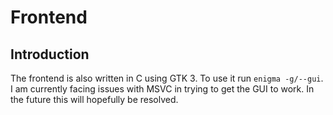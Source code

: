 # Frontend

## Introduction

The frontend is also written in C using GTK 3.
To use it run `enigma -g/--gui`.
I am currently facing issues with MSVC in trying to get the GUI to work.
In the future this will hopefully be resolved.
